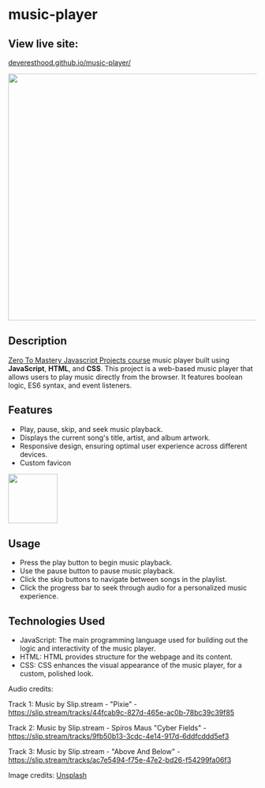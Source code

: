 # music-player

## View live site:
<p><a href="deveresthood.github.io/music-player/">deveresthood.github.io/music-player/</a></p>

<img src="https://github.com/deverestHood/music-player/assets/125313227/e3983703-565f-4e95-a34e-db725f5241a6" height="500" width="900">

## Description

<p><a href="https://zerotomastery.io/courses/javascript-projects/">Zero To Mastery Javascript Projects course</a> music player built using <b>JavaScript</b>, <b>HTML</b>, and <b>CSS</b>. This project is a web-based music player that allows users to play music directly from the browser. It features boolean logic, ES6 syntax, and event listeners.


## Features

- Play, pause, skip, and seek music playback.
- Displays the current song's title, artist, and album artwork.
- Responsive design, ensuring optimal user experience across different devices.
- Custom favicon
<img src="https://github.com/deverestHood/music-player/assets/125313227/7f064c4c-e871-4737-82b4-536f4b1fa637" height="100" width="100">

## Usage

- Press the play button to begin music playback.
- Use the pause button to pause music playback.
- Click the skip buttons to navigate between songs in the playlist.
- Click the progress bar to seek through audio for a personalized music experience.


## Technologies Used

- JavaScript: The main programming language used for building out the logic and interactivity of the music player.
- HTML: HTML provides structure for the webpage and its content.
- CSS: CSS enhances the visual appearance of the music player, for a custom, polished look.


Audio credits:

Track 1: Music by Slip.stream - "Pixie" - https://slip.stream/tracks/44fcab9c-827d-465e-ac0b-78bc39c39f85

Track 2: Music by Slip.stream - Spiros Maus "Cyber Fields" - https://slip.stream/tracks/9fb50b13-3cdc-4e14-917d-6ddfcddd5ef3

Track 3: Music by Slip.stream - "Above And Below" - https://slip.stream/tracks/ac7e5494-f75e-47e2-bd26-f54299fa06f3

Image credits:
<a href="https://unsplash.com/">Unsplash</a>


